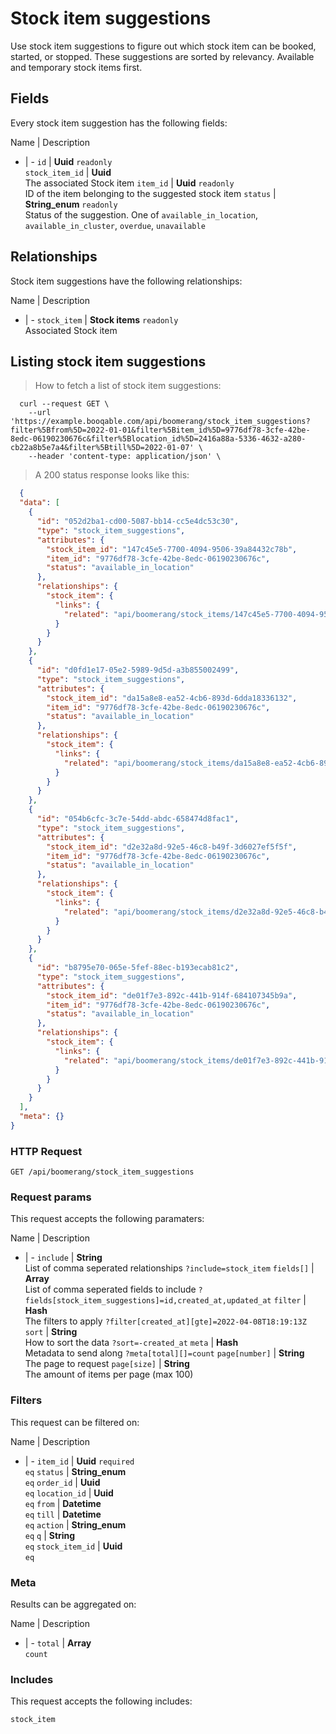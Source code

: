 # Stock item suggestions

Use stock item suggestions to figure out which stock item can be booked, started, or stopped. These suggestions are sorted by relevancy. Available and temporary stock items first.

## Fields
Every stock item suggestion has the following fields:

Name | Description
- | -
`id` | **Uuid** `readonly`<br>
`stock_item_id` | **Uuid**<br>The associated Stock item
`item_id` | **Uuid** `readonly`<br>ID of the item belonging to the suggested stock item
`status` | **String_enum** `readonly`<br>Status of the suggestion. One of `available_in_location`, `available_in_cluster`, `overdue`, `unavailable`


## Relationships
Stock item suggestions have the following relationships:

Name | Description
- | -
`stock_item` | **Stock items** `readonly`<br>Associated Stock item


## Listing stock item suggestions



> How to fetch a list of stock item suggestions:

```shell
  curl --request GET \
    --url 'https://example.booqable.com/api/boomerang/stock_item_suggestions?filter%5Bfrom%5D=2022-01-01&filter%5Bitem_id%5D=9776df78-3cfe-42be-8edc-06190230676c&filter%5Blocation_id%5D=2416a88a-5336-4632-a280-cb22a8b5e7a4&filter%5Btill%5D=2022-01-07' \
    --header 'content-type: application/json' \
```

> A 200 status response looks like this:

```json
  {
  "data": [
    {
      "id": "052d2ba1-cd00-5087-bb14-cc5e4dc53c30",
      "type": "stock_item_suggestions",
      "attributes": {
        "stock_item_id": "147c45e5-7700-4094-9506-39a84432c78b",
        "item_id": "9776df78-3cfe-42be-8edc-06190230676c",
        "status": "available_in_location"
      },
      "relationships": {
        "stock_item": {
          "links": {
            "related": "api/boomerang/stock_items/147c45e5-7700-4094-9506-39a84432c78b"
          }
        }
      }
    },
    {
      "id": "d0fd1e17-05e2-5989-9d5d-a3b855002499",
      "type": "stock_item_suggestions",
      "attributes": {
        "stock_item_id": "da15a8e8-ea52-4cb6-893d-6dda18336132",
        "item_id": "9776df78-3cfe-42be-8edc-06190230676c",
        "status": "available_in_location"
      },
      "relationships": {
        "stock_item": {
          "links": {
            "related": "api/boomerang/stock_items/da15a8e8-ea52-4cb6-893d-6dda18336132"
          }
        }
      }
    },
    {
      "id": "054b6cfc-3c7e-54dd-abdc-658474d8fac1",
      "type": "stock_item_suggestions",
      "attributes": {
        "stock_item_id": "d2e32a8d-92e5-46c8-b49f-3d6027ef5f5f",
        "item_id": "9776df78-3cfe-42be-8edc-06190230676c",
        "status": "available_in_location"
      },
      "relationships": {
        "stock_item": {
          "links": {
            "related": "api/boomerang/stock_items/d2e32a8d-92e5-46c8-b49f-3d6027ef5f5f"
          }
        }
      }
    },
    {
      "id": "b8795e70-065e-5fef-88ec-b193ecab81c2",
      "type": "stock_item_suggestions",
      "attributes": {
        "stock_item_id": "de01f7e3-892c-441b-914f-684107345b9a",
        "item_id": "9776df78-3cfe-42be-8edc-06190230676c",
        "status": "available_in_location"
      },
      "relationships": {
        "stock_item": {
          "links": {
            "related": "api/boomerang/stock_items/de01f7e3-892c-441b-914f-684107345b9a"
          }
        }
      }
    }
  ],
  "meta": {}
}
```

### HTTP Request

`GET /api/boomerang/stock_item_suggestions`

### Request params

This request accepts the following paramaters:

Name | Description
- | -
`include` | **String**<br>List of comma seperated relationships `?include=stock_item`
`fields[]` | **Array**<br>List of comma seperated fields to include `?fields[stock_item_suggestions]=id,created_at,updated_at`
`filter` | **Hash**<br>The filters to apply `?filter[created_at][gte]=2022-04-08T18:19:13Z`
`sort` | **String**<br>How to sort the data `?sort=-created_at`
`meta` | **Hash**<br>Metadata to send along `?meta[total][]=count`
`page[number]` | **String**<br>The page to request
`page[size]` | **String**<br>The amount of items per page (max 100)


### Filters

This request can be filtered on:

Name | Description
- | -
`item_id` | **Uuid** `required`<br>`eq`
`status` | **String_enum**<br>`eq`
`order_id` | **Uuid**<br>`eq`
`location_id` | **Uuid**<br>`eq`
`from` | **Datetime**<br>`eq`
`till` | **Datetime**<br>`eq`
`action` | **String_enum**<br>`eq`
`q` | **String**<br>`eq`
`stock_item_id` | **Uuid**<br>`eq`


### Meta

Results can be aggregated on:

Name | Description
- | -
`total` | **Array**<br>`count`


### Includes

This request accepts the following includes:

`stock_item`





